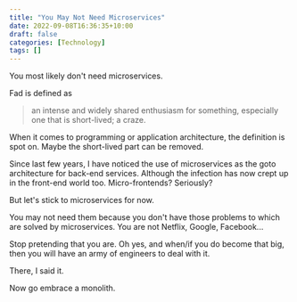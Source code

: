 ```yaml
---
title: "You May Not Need Microservices"
date: 2022-09-08T16:36:35+10:00
draft: false
categories: [Technology]
tags: []
---
```


You most likely don't need microservices.

Fad is defined as

> an intense and widely shared enthusiasm for something, especially one that is short-lived; a craze.

When it comes to programming or application architecture, the definition is spot on. Maybe the short-lived part can be removed.

Since last few years, I have noticed the use of microservices as the goto architecture for back-end services. Although the infection has now crept up in the front-end world too. Micro-frontends? Seriously?

But let's stick to microservices for now.

You may not need them because you don't have those problems to which are solved by microservices. You are not Netflix, Google, Facebook...

Stop pretending that you are. Oh yes, and when/if you do become that big, then you will have an army of engineers to deal with it.

There, I said it.

Now go embrace a monolith.
